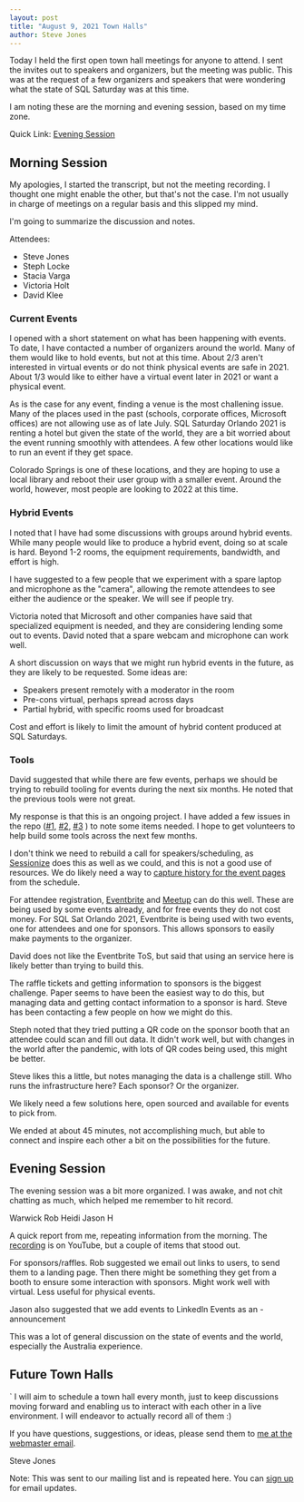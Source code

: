 ```yaml
---
layout: post
title: "August 9, 2021 Town Halls"
author: Steve Jones
---
```


Today I held the first open town hall meetings for anyone to attend. I sent the invites out to speakers and organizers, but the meeting was public. This was at the request of a few organizers and speakers that were wondering what the state of SQL Saturday was at this time.

I am noting these are the morning and evening session, based on my time zone.

Quick Link: [Evening Session](https://youtu.be/J9wa7J4Gbv8)

## Morning Session

My apologies, I started the transcript, but not the meeting recording. I thought one might enable the other, but that's not the case. I'm not usually in charge of meetings on a regular basis and this slipped my mind.

I'm going to summarize the discussion and notes.

Attendees:

- Steve Jones
- Steph Locke
- Stacia Varga
- Victoria Holt
- David Klee

### Current Events

I opened with a short statement on what has been happening with events. To date, I have contacted a number of organizers around the world. Many of them would like to hold events, but not at this time. About 2/3 aren't interested in virtual events or do not think physical events are safe in 2021. About 1/3 would like to either have a virtual event later in 2021 or want a physical event.

As is the case for any event, finding a venue is the most challening issue. Many of the places used in the past (schools, corporate offices, Microsoft offices) are not allowing use as of late July. SQL Saturday Orlando 2021 is renting a hotel but given the state of the world, they are a bit worried about the event running smoothly with attendees. A few other locations would like to run an event if they get space.

Colorado Springs is one of these locations, and they are hoping to use a local library and reboot their user group with a smaller event. Around the world, however, most people are looking to 2022 at this time.

### Hybrid Events

I noted that I have had some discussions with groups around hybrid events. While many people would like to produce a hybrid event, doing so at scale is hard. Beyond 1-2 rooms, the equipment requirements, bandwidth, and effort is high. 

I have suggested to a few people that we experiment with a spare laptop and microphone as the "camera", allowing the remote attendees to see either the audience or the speaker. We will see if people try.

Victoria noted that Microsoft and other companies have said that specialized equipment is needed, and they are considering lending some out to events. David noted that a spare webcam and microphone can work well. 

A short discussion on ways that we might run hybrid events in the future, as they are likely to be requested. Some ideas are:

- Speakers present remotely with a moderator in the room
- Pre-cons virtual, perhaps spread across days
- Partial hybrid, with specific rooms used for broadcast

Cost and effort is likely to limit the amount of hybrid content produced at SQL Saturdays.

### Tools

David suggested that while there are few events, perhaps we should be trying to rebuild tooling for events during the next six months. He noted that the previous tools were not great.

My response is that this is an ongoing project. I have added a few issues in the repo ([#1](https://github.com/sqlsaturday/PublicDocuments/issues/1), [#2](https://github.com/sqlsaturday/PublicDocuments/issues/2), [#3](https://github.com/sqlsaturday/PublicDocuments/issues/3) ) to note some items needed. I hope to get volunteers to help build some tools across the next few months.

I don't think we need to rebuild a call for speakers/scheduling, as [Sessionize](https://sessionize.com/) does this as well as we could, and this is not a good use of resources. We do likely need a way to [capture history for the event pages](https://github.com/sqlsaturday/PublicDocuments/issues/1) from the schedule.

For attendee registration, [Eventbrite](https://www.eventbrite.com/) and [Meetup](https://www.meetup.com/home/) can do this well. These are being used by some events already, and for free events they do not cost money. For SQL Sat Orlando 2021, Eventbrite is being used with two events, one for attendees and one for sponsors. This allows sponsors to easily make payments to the organizer.

David does not like the Eventbrite ToS, but said that using an service here is likely better than trying to build this.

The raffle tickets and getting information to sponsors is the biggest challenge. Paper seems to have been the easiest way to do this, but managing data and getting contact information to a sponsor is hard. Steve has been contacting a few people on how we might do this.

Steph noted that they tried putting a QR code on the sponsor booth that an attendee could scan and fill out data. It didn't work well, but with changes in the world after the pandemic, with lots of QR codes being used, this might be better.

Steve likes this a little, but notes managing the data is a challenge still. Who runs the infrastructure here? Each sponsor? Or the organizer.

We likely need a few solutions here, open sourced and available for events to pick from.

We ended at about 45 minutes, not accomplishing much, but able to connect and inspire each other a bit on the possibilities for the future.

## Evening Session

The evening session was a bit more organized. I was awake, and not chit chatting as much, which helped me remember to hit record.

Warwick
Rob 
Heidi
Jason H

A quick report from me, repeating information from the morning. The [recording](https://youtu.be/J9wa7J4Gbv8) is on YouTube, but a couple of items that stood out.

For sponsors/raffles. Rob suggested we email out links to users, to send them to a landing page. Then there might be something they get from a booth to ensure some interaction with sponsors. Might work well with virtual. Less useful for physical events.

Jason also suggested that we add events to LinkedIn Events as an  - announcement

This was a lot of general discussion on the state of events and the world, especially the Australia experience.

## Future Town Halls
`
I will aim to schedule a town hall every month, just to keep discussions moving forward and enabling us to interact with each other in a live environment. I will endeavor to actually record all of them :)

If you have questions, suggestions, or ideas, please send them to [me at the webmaster email](mailto:webmaster@sqlsaturday.com).

Steve Jones

Note: This was sent to our mailing list and is repeated here. You can [sign up](http://eepurl.com/hwVBKn) for email updates.

